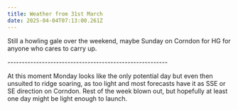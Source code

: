 ```yaml
---
title: Weather from 31st March
date: 2025-04-04T07:13:00.261Z
---
```

Still a howling gale over the weekend, maybe Sunday on Corndon for HG for anyone who cares to carry up.

\--------------------------------------------------------

At this moment Monday looks like the only potential day but even then unsuited to ridge soaring, as too light and most forecasts have it as SSE or SE direction on Corndon.  Rest of the week blown out, but hopefully at least one day might be light enough to launch.